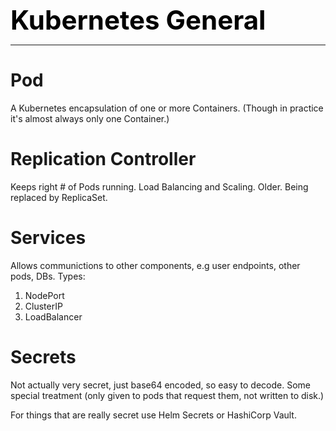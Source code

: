 **<span style="font-size:3em;color:black">Kubernetes General</span>**
***

# Pod

A Kubernetes encapsulation of one or more Containers.  (Though in practice it's almost always only one Container.)

# Replication Controller

Keeps right # of Pods running.  Load Balancing and Scaling.
Older.  Being replaced by ReplicaSet.

# Services

Allows communictions to other components, e.g user endpoints, other pods, DBs.  Types:
1. NodePort
1. ClusterIP
1. LoadBalancer

# Secrets
Not actually very secret, just base64 encoded, so easy to decode.  Some special treatment (only given to pods that request them, not written to disk.)

For things that are really secret use Helm Secrets or HashiCorp Vault.
